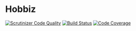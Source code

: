 # Hobbiz
[![Scrutinizer Code Quality](https://scrutinizer-ci.com/g/Robgd/Hobbiz/badges/quality-score.png?b=master)](https://scrutinizer-ci.com/g/Robgd/Hobbiz/?branch=master)
[![Build Status](https://scrutinizer-ci.com/g/Robgd/Hobbiz/badges/build.png?b=master)](https://scrutinizer-ci.com/g/Robgd/Hobbiz/build-status/master)
[![Code Coverage](https://scrutinizer-ci.com/g/Robgd/Hobbiz/badges/coverage.png?b=master)](https://scrutinizer-ci.com/g/Robgd/Hobbiz/?branch=master)